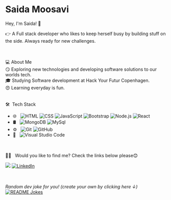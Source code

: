 # Saida Moosavi

Hey, I'm Saida! 👋 

👉 A Full stack developer who likes to keep herself busy by building stuff on the side. Always ready for new challenges.

</br>
</br>
💻  About Me</br>
😏   Exploring new technologies and developing software solutions to our worlds tech.<br>
🎓   Studying Software development at Hack Your Futur Copenhagen.<br>
😍   Learning everyday is fun.

</br>
</br>
<br>
🛠 &nbsp;Tech Stack

- 🌐 &nbsp;
  ![HTML](https://img.shields.io/badge/-HTML-333333?style=flat&logo=HTML5)
  ![CSS](https://img.shields.io/badge/-CSS-333333?style=flat&logo=CSS3&logoColor=1572B6)
  ![JavaScript](https://img.shields.io/badge/-JavaScript-333333?style=flat&logo=javascript)
  ![Bootstrap](https://img.shields.io/badge/-Bootstrap-333333?style=flat&logo=bootstrap&logoColor=563D7C)
  ![Node.js](https://img.shields.io/badge/-Node.js-333333?style=flat&logo=node.js)
  ![React](https://img.shields.io/badge/-React-333333?style=flat&logo=react)
- 🛢 &nbsp;
  ![MongoDB](https://img.shields.io/badge/-MongoDB-333333?style=flat&logo=mongodb)
  ![MySql](https://img.shields.io/badge/-MySQL-333333?style=flat&logo=mysql&logoColor=white)
- ⚙️ &nbsp;
  ![Git](https://img.shields.io/badge/-Git-333333?style=flat&logo=git)
  ![GitHub](https://img.shields.io/badge/-GitHub-333333?style=flat&logo=github)
- 🔧 &nbsp;
  ![Visual Studio Code](https://img.shields.io/badge/-Visual%20Studio%20Code-333333?style=flat&logo=visual-studio-code&logoColor=007ACC)

</br>
</br>
🤝🏻 &nbsp; Would you like to find me? Check the links below please😊 

<a href="mailto:saymahtab@gamil.com"><img src="https://img.shields.io/badge/-saymahtab@gamil.com-D14836?style=flat-square&logo=Gmail&logoColor=white"/></a>
<a href="https://www.linkedin.com/in/saidem/" target="_blank"><img src="https://img.shields.io/badge/LinkedIn-%230077B5.svg?&style=flat-square&logo=linkedin&logoColor=white" alt="LinkedIn"></a>



</br>
</br>
<i>Random dev joke for you! (create your own by clicking here ↓)</i><br>
<a href="https://readme-jokes.vercel.app"><img align="center" src="https://readme-jokes.vercel.app/api?bgColor=%23073b4c&textColor=%2306d6a0&aColor=%2306d6a0&borderColor=%2306d6a0" alt="README Jokes"></a>
